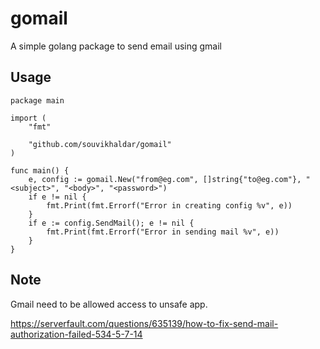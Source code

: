 # gomail
A simple golang package to send email using gmail

## Usage

```
package main

import (
	"fmt"

	"github.com/souvikhaldar/gomail"
)

func main() {
	e, config := gomail.New("from@eg.com", []string{"to@eg.com"}, "<subject>", "<body>", "<password>")
	if e != nil {
		fmt.Print(fmt.Errorf("Error in creating config %v", e))
	}
	if e := config.SendMail(); e != nil {
		fmt.Print(fmt.Errorf("Error in sending mail %v", e))
	}
}
```

## Note
Gmail need to be allowed access to unsafe app.

https://serverfault.com/questions/635139/how-to-fix-send-mail-authorization-failed-534-5-7-14

